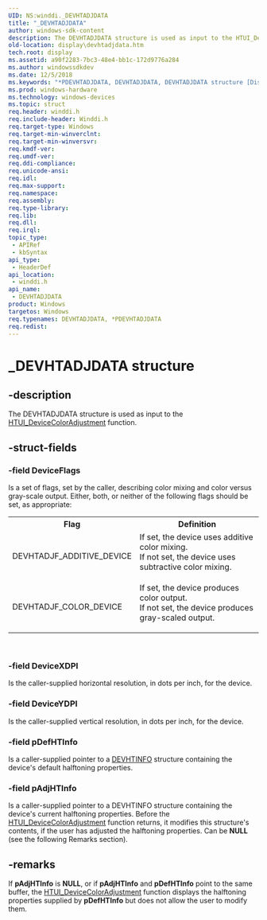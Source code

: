```yaml
---
UID: NS:winddi._DEVHTADJDATA
title: "_DEVHTADJDATA"
author: windows-sdk-content
description: The DEVHTADJDATA structure is used as input to the HTUI_DeviceColorAdjustment function.
old-location: display\devhtadjdata.htm
tech.root: display
ms.assetid: a90f2283-7bc3-48e4-bb1c-172d9776a284
ms.author: windowssdkdev
ms.date: 12/5/2018
ms.keywords: "*PDEVHTADJDATA, DEVHTADJDATA, DEVHTADJDATA structure [Display Devices], PDEVHTADJDATA, PDEVHTADJDATA structure pointer [Display Devices], _DEVHTADJDATA, display.devhtadjdata, grstrcts_bd1a058d-3d43-48f3-a87e-7f6f5276ba51.xml, winddi/DEVHTADJDATA, winddi/PDEVHTADJDATA"
ms.prod: windows-hardware
ms.technology: windows-devices
ms.topic: struct
req.header: winddi.h
req.include-header: Winddi.h
req.target-type: Windows
req.target-min-winverclnt: 
req.target-min-winversvr: 
req.kmdf-ver: 
req.umdf-ver: 
req.ddi-compliance: 
req.unicode-ansi: 
req.idl: 
req.max-support: 
req.namespace: 
req.assembly: 
req.type-library: 
req.lib: 
req.dll: 
req.irql: 
topic_type:
 - APIRef
 - kbSyntax
api_type:
 - HeaderDef
api_location:
 - winddi.h
api_name:
 - DEVHTADJDATA
product: Windows
targetos: Windows
req.typenames: DEVHTADJDATA, *PDEVHTADJDATA
req.redist: 
---
```


# _DEVHTADJDATA structure


## -description


The DEVHTADJDATA structure is used as input to the <a href="https://msdn.microsoft.com/063320e3-b103-4c9a-ae82-790e5b768dc9">HTUI_DeviceColorAdjustment</a> function.


## -struct-fields




### -field DeviceFlags

Is a set of flags, set by the caller, describing color mixing and color versus gray-scale output. Either, both, or neither of the following flags should be set, as appropriate:

<table>
<tr>
<th>Flag</th>
<th>Definition</th>
</tr>
<tr>
<td>
DEVHTADJF_ADDITIVE_DEVICE

</td>
<td>

<dl>
<dt>If set, the device uses additive color mixing.</dt>
<dt>If not set, the device uses subtractive color mixing.</dt>
</dl>


</td>
</tr>
<tr>
<td>
DEVHTADJF_COLOR_DEVICE

</td>
<td>

<dl>
<dt>If set, the device produces color output.</dt>
<dt>If not set, the device produces gray-scaled output.</dt>
</dl>


</td>
</tr>
</table>
 


### -field DeviceXDPI

Is the caller-supplied horizontal resolution, in dots per inch, for the device.


### -field DeviceYDPI

Is the caller-supplied vertical resolution, in dots per inch, for the device.


### -field pDefHTInfo

Is a caller-supplied pointer to a <a href="https://msdn.microsoft.com/81abebbf-97f2-422f-b0ab-f6f920e09fef">DEVHTINFO</a> structure containing the device's default halftoning properties.


### -field pAdjHTInfo

Is a caller-supplied pointer to a DEVHTINFO structure containing the device's current halftoning properties. Before the <a href="https://msdn.microsoft.com/063320e3-b103-4c9a-ae82-790e5b768dc9">HTUI_DeviceColorAdjustment</a> function returns, it modifies this structure's contents, if the user has adjusted the halftoning properties. Can be <b>NULL</b> (see the following Remarks section).


## -remarks



If <b>pAdjHTInfo</b> is <b>NULL</b>, or if <b>pAdjHTInfo</b> and <b>pDefHTInfo</b> point to the same buffer, the <a href="https://msdn.microsoft.com/063320e3-b103-4c9a-ae82-790e5b768dc9">HTUI_DeviceColorAdjustment</a> function displays the halftoning properties supplied by <b>pDefHTInfo</b> but does not allow the user to modify them.



